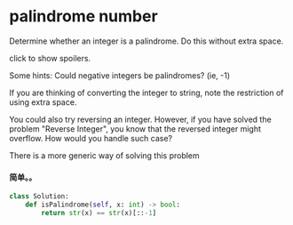 # palindrome number

Determine whether an integer is a palindrome. Do this without extra space.

click to show spoilers.

Some hints:
Could negative integers be palindromes? (ie, -1)

If you are thinking of converting the integer to string, note the restriction of using extra space.

You could also try reversing an integer. However, if you have solved the problem "Reverse Integer", you know that the reversed integer might overflow. How would you handle such case?

There is a more generic way of solving this problem

#### 简单。。

```python
class Solution:
    def isPalindrome(self, x: int) -> bool:
        return str(x) == str(x)[::-1]
```
